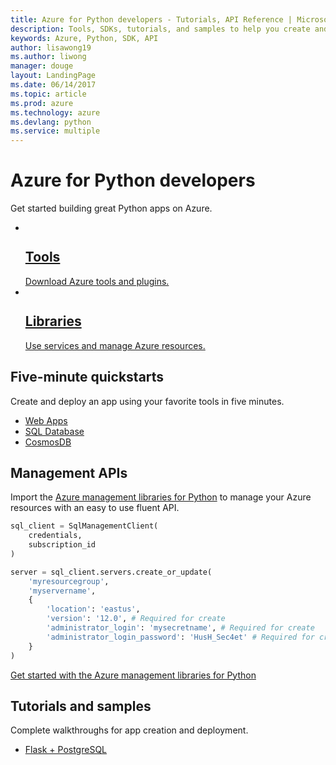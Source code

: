 ```yaml
---
title: Azure for Python developers - Tutorials, API Reference | Microsoft Docs
description: Tools, SDKs, tutorials, and samples to help you create and deploy Python apps to Azure.
keywords: Azure, Python, SDK, API
author: lisawong19  
ms.author: liwong
manager: douge
layout: LandingPage
ms.date: 06/14/2017
ms.topic: article
ms.prod: azure
ms.technology: azure
ms.devlang: python
ms.service: multiple
---
```


# Azure for Python developers

Get started building great Python apps on Azure.

<ul class="cardsY panelContent">
    <li>
        <a href="python-azure-tools.md">
            <div class="cardSize">
                <div class="cardPadding">
                    <div class="card">
                        <div class="cardImageOuter">
                            <div class="cardImage">
                                <img src="/media/common/i_tools.svg" alt="" />
                            </div>
                        </div>
                        <div class="cardText">
                            <h2>Tools</h2>
                            Download Azure tools and plugins.
                        </div>
                    </div>
                </div>
            </div>
        </a>
    </li>
    <li>
        <a href="python-sdk-azure-install.md">
            <div class="cardSize">
                <div class="cardPadding">
                    <div class="card">
                        <div class="cardImageOuter">
                            <div class="cardImage">
                                <img src="/media/common/i_reference.svg" alt="" />
                            </div>
                        </div>
                        <div class="cardText">
                            <h2>Libraries</h2>
                            Use services and manage Azure resources.
                        </div>
                    </div>
                </div>
            </div>
        </a>
    </li>
</ul>


## Five-minute quickstarts
Create and deploy an app using your favorite tools in five minutes.
<ul>
   <li><a href="https://docs.microsoft.com/azure/app-service-web/app-service-web-get-started-python">Web Apps</a></li>
    <li><a href="https://docs.microsoft.com/azure/sql-database/sql-database-connect-query-python">SQL Database</a></li>
    <li><a href="https://docs.microsoft.com/azure/cosmos-db/documentdb-python-application">CosmosDB</a></li>
</ul>

## Management APIs

Import the [Azure management libraries for Python](python-sdk-azure-install.md) to manage your Azure resources with an easy to use fluent API. 

```python
sql_client = SqlManagementClient(
    credentials,
    subscription_id
)

server = sql_client.servers.create_or_update(
    'myresourcegroup',
    'myservername',
    {
        'location': 'eastus',
        'version': '12.0', # Required for create
        'administrator_login': 'mysecretname', # Required for create
        'administrator_login_password': 'HusH_Sec4et' # Required for create
    }
)
```

[Get started with the Azure management libraries for Python](python-sdk-azure-get-started.md)

## Tutorials and samples

Complete walkthroughs for app creation and deployment.

<ul>
    <li><a href="https://docs.microsoft.com/azure/app-service-web/app-service-web-tutorial-docker-python-postgresql-app">Flask + PostgreSQL</a></li>
</ul>